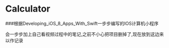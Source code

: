 # Calculator

###根据Developing_iOS_8_Apps_With_Swift一步步编写的IOS计算机小程序

会一步步加上自己看视频过程中的笔记,之前不小心把项目删掉了,现在放到这边来以作记录
